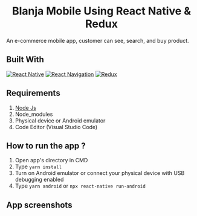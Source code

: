 <h1 align="center">Blanja Mobile Using React Native & Redux</h1>

An e-commerce mobile app, customer can see, search, and buy product.

## Built With
[![React Native](https://img.shields.io/badge/React_Native-0.63.3-blue.svg?style=rounded-square)](https://reactnative.dev/)
[![React Navigation](https://img.shields.io/badge/React_Navigation-v5.10.7-purple.svg?style=rounded-square)](https://reactnavigation.org/)
[![Redux](https://img.shields.io/badge/Redux-v4.0.5-purple.svg?style=rounded-square)](https://redux.js.org/)

## Requirements
1. <a href="https://nodejs.org/en/download/">Node Js</a>
2. Node_modules
3. Physical device or Android emulator
4. Code Editor (Visual Studio Code)

## How to run the app ?
1. Open app's directory in CMD
2. Type `yarn install`
3. Turn on Android emulator or connect your physical device with USB debugging enabled
4. Type `yarn android` or `npx react-native run-android`

## App screenshots
<!-- <img src='.' width='25%'> -->
<!-- ![Portofolio1](https://img.shields.io/badge/Redux-v4.0.5-purple.svg?style=rounded-square) -->
<!-- <img src='https://drive.google.com/uc?id=19YN4WGafDedJAoNWwwdty6CHEx_R14Zd' width='25%'> 

<img src='https://drive.google.com/uc?id=1LqWhytwUaAn_xBGH9a77vREkziDzUuv2' width='25%'> <img src='https://drive.google.com/uc?id=1tX9tYwmop57KW4qQnXaLxxXir94PHeQa' width='25%'> -->